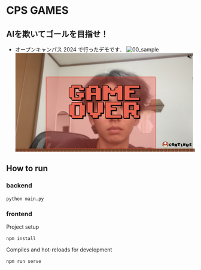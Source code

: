 # CPS GAMES
## AIを欺いてゴールを目指せ！
- オープンキャンパス 2024 で行ったデモです．
![00_sample](sample/00_sample.png)
![01_sample](sample/01_sample.png)

## How to run
### backend
``` 
python main.py
```

### frontend
Project setup
```
npm install
```

Compiles and hot-reloads for development
```
npm run serve
```
